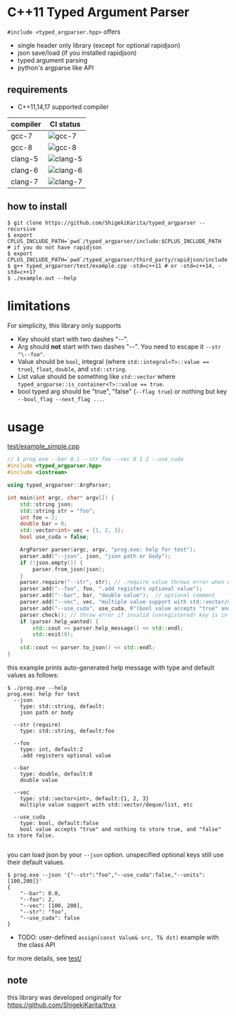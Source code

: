 # C++11 Typed Argument Parser

`#include <typed_argparser.hpp>` offers

- single header only library (except for optional rapidjson)
- json save/load (if you installed rapidjson)
- typed argument parsing
- python's argparse like API

## requirements

- C++11,14,17 supported compiler

| compiler | CI status                                                                                                          |
| -------- | -------------------------------------------------------------------------------------------------                  |
| gcc-7    | ![gcc-7](https://travis-matrix-badges.herokuapp.com/repos/ShigekiKarita/cxx11-typed-argparser/branches/master/1)   |
| gcc-8    | ![gcc-8](https://travis-matrix-badges.herokuapp.com/repos/ShigekiKarita/cxx11-typed-argparser/branches/master/2)   |
| clang-5  | ![clang-5](https://travis-matrix-badges.herokuapp.com/repos/ShigekiKarita/cxx11-typed-argparser/branches/master/3) |
| clang-6  | ![clang-6](https://travis-matrix-badges.herokuapp.com/repos/ShigekiKarita/cxx11-typed-argparser/branches/master/4) |
| clang-7  | ![clang-7](https://travis-matrix-badges.herokuapp.com/repos/ShigekiKarita/cxx11-typed-argparser/branches/master/5) |


## how to install

```
$ git clone https://github.com/ShigekiKarita/typed_argparser --recursive
$ export CPLUS_INCLUDE_PATH=`pwd`/typed_argparser/include:$CPLUS_INCLUDE_PATH
# if you do not have rapidjson
$ export CPLUS_INCLUDE_PATH=`pwd`/typed_argparser/third_party/rapidjson/include:$CPLUS_INCLUDE_PATH
$ g++ typed_argparser/test/example.cpp -std=c++11 # or -std=c++14, -std=c++17
$ ./example.out --help
```

# limitations

For simplicity, this library only supports

- Key should start with two dashes "--".
- Arg should **not** start with two dashes "--". You need to escape it `--str "\--foo"`.
- Value should be `bool`, integral (where `std::integral<T>::value == true`), `float`, `double`, and `std::string`.
- List value should be something like `std::vector` where `typed_argparse::is_container<T>::value == true`.
- bool typed arg should be "true", "false" (`--flag true`) or nothing but key `--bool_flag --next_flag ...`.

# usage

[test/example_simple.cpp](test/example_simple.cpp)

``` c++
// $ prog.exe --bar 0.1 --str foo --vec 0 1 2 --use_cuda
#include <typed_argparser.hpp>
#include <iostream>

using typed_argparser::ArgParser;

int main(int argc, char* argv[]) {
    std::string json;
    std::string str = "foo";
    int foo = 2;
    double bar = 0;
    std::vector<int> vec = {1, 2, 3};
    bool use_cuda = false;

    ArgParser parser(argc, argv, "prog.exe: help for test");
    parser.add("--json", json, "json path or body");
    if (!json.empty()) {
        parser.from_json(json);
    }
    parser.require("--str", str); // .require value throws error when not provided
    parser.add("--foo", foo, ".add registers optional value");
    parser.add("--bar", bar, "double value");  // optional comment
    parser.add("--vec", vec, "multiple value support with std::vector/deque/list, etc");
    parser.add("--use_cuda", use_cuda, R"(bool value accepts "true" and nothing to store true, and "false" to store false.)");
    parser.check(); // throw error if invalid (unregistered) key is in argv
    if (parser.help_wanted) {
        std::cout << parser.help_message() << std::endl;
        std::exit(0);
    }
    std::cout << parser.to_json() << std::endl;
}
```

this example prints auto-generated help message with type and default values as follows:

``` console
$ ./prog.exe --help
prog.exe: help for test
  --json
    type: std::string, default:
    json path or body

  --str (require)
    type: std::string, default:foo

  --foo
    type: int, default:2
    .add registers optional value

  --bar
    type: double, default:0
    double value

  --vec
    type: std::vector<int>, default:{1, 2, 3}
    multiple value support with std::vector/deque/list, etc

  --use_cuda
    type: bool, default:false
    bool value accepts "true" and nothing to store true, and "false" to store false.


```

you can load json by your `--json` option. unspecified optional keys still use their default values.

```
$ prog.exe --json '{"--str":"foo","--use_cuda":false,"--units":[100,200]}'
{
    "--bar": 0.0,
    "--foo": 2,
    "--vec": [100, 200],
    "--str": "foo",
    "--use_cuda": false
}
```

- TODO: user-defined `assign(const Value& src, T& dst)` example with the class API

for more details, see [test/](test/)

## note

this library was developed originally for https://github.com/ShigekiKarita/thxx
